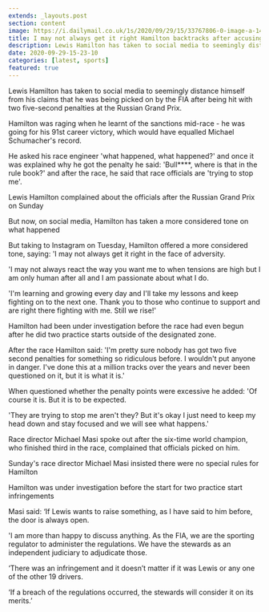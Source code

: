 ```yaml
---
extends: _layouts.post
section: content
image: https://i.dailymail.co.uk/1s/2020/09/29/15/33767806-0-image-a-14_1601388665961.jpg 
title: I may not always get it right Hamilton backtracks after accusing FIA of trying to stop him 
description: Lewis Hamilton has taken to social media to seemingly distance himself from his claims that he was being picked on by the FIA after being hit with two five-second penalties at the Russian Grand Prix. 
date: 2020-09-29-15-23-10 
categories: [latest, sports] 
featured: true 
--- 
```

Lewis Hamilton has taken to social media to seemingly distance himself from his claims that he was being picked on by the FIA after being hit with two five-second penalties at the Russian Grand Prix.

Hamilton was raging when he learnt of the sanctions mid-race - he was going for his 91st career victory, which would have equalled Michael Schumacher's record.

He asked his race engineer 'what happened, what happened?' and once it was explained why he got the penalty he said: 'Bull****, where is that in the rule book?' and after the race, he said that race officials are 'trying to stop me'.

Lewis Hamilton complained about the officials after the Russian Grand Prix on Sunday

But now, on social media, Hamilton has taken a more considered tone on what happened

But taking to Instagram on Tuesday, Hamilton offered a more considered tone, saying: 'I may not always get it right in the face of adversity.

'I may not always react the way you want me to when tensions are high but I am only human after all and I am passionate about what I do. 

'I'm learning and growing every day and I'll take my lessons and keep fighting on to the next one. Thank you to those who continue to support and are right there fighting with me. Still we rise!' 

Hamilton had been under investigation before the race had even begun after he did two practice starts outside of the designated zone. 

After the race Hamilton said: 'I'm pretty sure nobody has got two five second penalties for something so ridiculous before. I wouldn't put anyone in danger. I've done this at a million tracks over the years and never been questioned on it, but it is what it is.'

When questioned whether the penalty points were excessive he added: 'Of course it is. But it is to be expected. 

'They are trying to stop me aren't they? But it's okay I just need to keep my head down and stay focused and we will see what happens.' 

Race director Michael Masi spoke out after the six-time world champion, who finished third in the race, complained that officials picked on him.

 Sunday's race director Michael Masi insisted there were no special rules for Hamilton 

Hamilton was under investigation before the start for two practice start infringements

Masi said: ‘If Lewis wants to raise something, as I have said to him before, the door is always open. 

'I am more than happy to discuss anything. As the FIA, we are the sporting regulator to administer the regulations. We have the stewards as an independent judiciary to adjudicate those.

‘There was an infringement and it doesn’t matter if it was Lewis or any one of the other 19 drivers.

‘If a breach of the regulations occurred, the stewards will consider it on its merits.’

